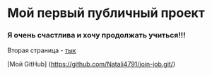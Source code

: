 # Мой первый публичный проект

### Я очень счастлива и хочу продолжать учиться!!!

Вторая страница - [тык](./second-page.md)

[Мой GitHub] (https://github.com/Natali4791/join-job.git/)
